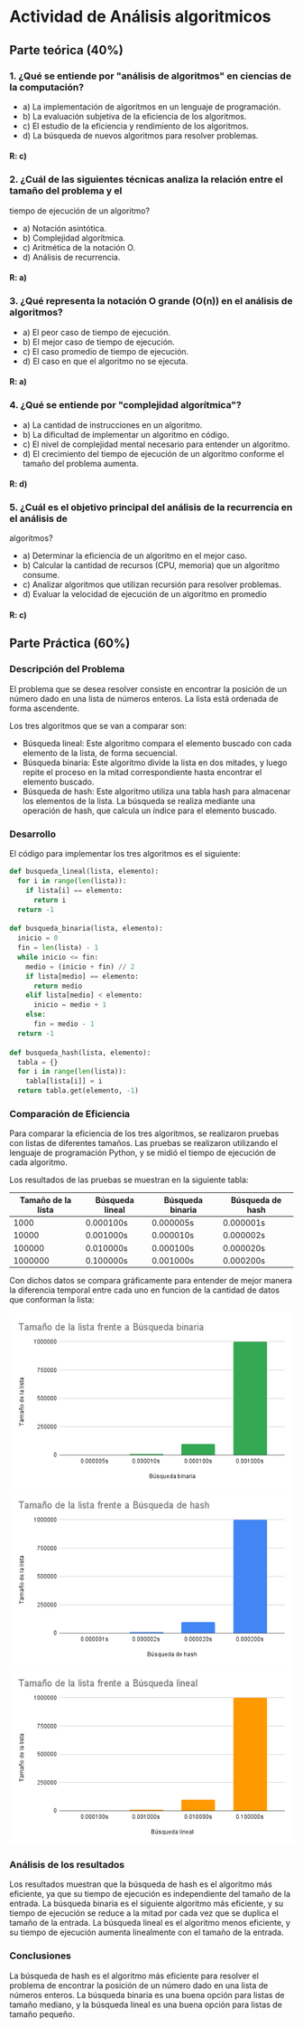 # Actividad de Análisis algoritmicos
## Parte teórica (40%) 
### 1. ¿Qué se entiende por "análisis de algoritmos" en ciencias de la computación?
* a) La implementación de algoritmos en un lenguaje de programación.
* b) La evaluación subjetiva de la eficiencia de los algoritmos.
* c) El estudio de la eficiencia y rendimiento de los algoritmos.
* d) La búsqueda de nuevos algoritmos para resolver problemas.
#### R: c)
### 2. ¿Cuál de las siguientes técnicas analiza la relación entre el tamaño del problema y el
tiempo de ejecución de un algoritmo?
* a) Notación asintótica.
* b) Complejidad algorítmica.
* c) Aritmética de la notación O.
* d) Análisis de recurrencia.
#### R: a)
### 3. ¿Qué representa la notación O grande (O(n)) en el análisis de algoritmos?
* a) El peor caso de tiempo de ejecución.
* b) El mejor caso de tiempo de ejecución.
* c) El caso promedio de tiempo de ejecución.
* d) El caso en que el algoritmo no se ejecuta.
#### R: a)
### 4. ¿Qué se entiende por "complejidad algorítmica"?
* a) La cantidad de instrucciones en un algoritmo.
* b) La dificultad de implementar un algoritmo en código.
* c) El nivel de complejidad mental necesario para entender un algoritmo.
* d) El crecimiento del tiempo de ejecución de un algoritmo conforme el tamaño del
problema aumenta.
#### R: d)
### 5. ¿Cuál es el objetivo principal del análisis de la recurrencia en el análisis de
algoritmos?
* a) Determinar la eficiencia de un algoritmo en el mejor caso.
* b) Calcular la cantidad de recursos (CPU, memoria) que un algoritmo consume.
* c) Analizar algoritmos que utilizan recursión para resolver problemas.
* d) Evaluar la velocidad de ejecución de un algoritmo en promedio
#### R: c)
## Parte Práctica (60%)
### Descripción del Problema

El problema que se desea resolver consiste en encontrar la posición de un número dado en una lista de números enteros. La lista está ordenada de forma ascendente.

Los tres algoritmos que se van a comparar son:

   * Búsqueda lineal: Este algoritmo compara el elemento buscado con cada elemento de la lista, de forma secuencial.
   * Búsqueda binaria: Este algoritmo divide la lista en dos mitades, y luego repite el proceso en la mitad correspondiente hasta encontrar el elemento buscado.
   * Búsqueda de hash: Este algoritmo utiliza una tabla hash para almacenar los elementos de la lista. La búsqueda se realiza mediante una operación de hash, que calcula un índice para el elemento buscado.

### Desarrollo
El código para implementar los tres algoritmos es el siguiente:
```python
def busqueda_lineal(lista, elemento):
  for i in range(len(lista)):
    if lista[i] == elemento:
      return i
  return -1

def busqueda_binaria(lista, elemento):
  inicio = 0
  fin = len(lista) - 1
  while inicio <= fin:
    medio = (inicio + fin) // 2
    if lista[medio] == elemento:
      return medio
    elif lista[medio] < elemento:
      inicio = medio + 1
    else:
      fin = medio - 1
  return -1

def busqueda_hash(lista, elemento):
  tabla = {}
  for i in range(len(lista)):
    tabla[lista[i]] = i
  return tabla.get(elemento, -1)
```
### Comparación de Eficiencia

Para comparar la eficiencia de los tres algoritmos, se realizaron pruebas con listas de diferentes tamaños. Las pruebas se realizaron utilizando el lenguaje de programación Python, y se midió el tiempo de ejecución de cada algoritmo.

Los resultados de las pruebas se muestran en la siguiente tabla:

| Tamaño de la lista | Búsqueda lineal	| Búsqueda binaria | Búsqueda de hash |
| --- | --- | --- | --- |
| 1000	| 0.000100s	| 0.000005s	| 0.000001s |
| 10000 | 0.001000s | 0.000010s | 0.000002s |
| 100000 | 0.010000s | 0.000100s | 0.000020s |
| 1000000 | 0.100000s | 0.001000s | 0.000200s |

Con dichos datos se compara gráficamente para entender de mejor manera la diferencia temporal entre cada uno en funcion de la cantidad de datos que conforman la lista:

![](https://github.com/YugsiJL/DataStructure/blob/main/Parcial3/Tama%C3%B1o%20de%20la%20lista%20frente%20a%20B%C3%BAsqueda%20binaria.png)
![](https://github.com/YugsiJL/DataStructure/blob/main/Parcial3/Tama%C3%B1o%20de%20la%20lista%20frente%20a%20B%C3%BAsqueda%20de%20hash.png)
![](https://github.com/YugsiJL/DataStructure/blob/main/Parcial3/Tama%C3%B1o%20de%20la%20lista%20frente%20a%20B%C3%BAsqueda%20lineal.png)

### Análisis de los resultados

Los resultados muestran que la búsqueda de hash es el algoritmo más eficiente, ya que su tiempo de ejecución es independiente del tamaño de la entrada. La búsqueda binaria es el siguiente algoritmo más eficiente, y su tiempo de ejecución se reduce a la mitad por cada vez que se duplica el tamaño de la entrada. La búsqueda lineal es el algoritmo menos eficiente, y su tiempo de ejecución aumenta linealmente con el tamaño de la entrada.

### Conclusiones

La búsqueda de hash es el algoritmo más eficiente para resolver el problema de encontrar la posición de un número dado en una lista de números enteros. La búsqueda binaria es una buena opción para listas de tamaño mediano, y la búsqueda lineal es una buena opción para listas de tamaño pequeño.
